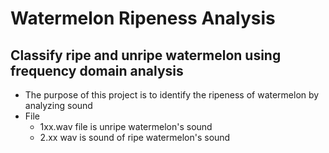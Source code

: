 # Watermelon Ripeness Analysis
## Classify ripe and unripe watermelon using frequency domain analysis
  
- The purpose of this project is to identify the ripeness of watermelon by analyzing sound
- File
  - 1xx.wav file is unripe watermelon's sound 
  - 2.xx wav is sound of ripe watermelon's sound
  
